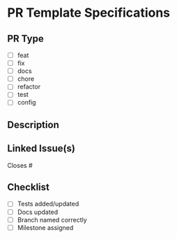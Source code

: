 # PR Template Specifications

## PR Type
- [ ] feat
- [ ] fix
- [ ] docs
- [ ] chore
- [ ] refactor
- [ ] test
- [ ] config

## Description
<!-- Describe what this PR changes and why -->

## Linked Issue(s)
Closes #

## Checklist
- [ ] Tests added/updated
- [ ] Docs updated
- [ ] Branch named correctly
- [ ] Milestone assigned
